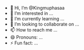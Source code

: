 - 👋 Hi, I’m @Kingmuphasaa
- 👀 I’m interested in ...
- 🌱 I’m currently learning ...
- 💞️ I’m looking to collaborate on ...
- 📫 How to reach me ...
- 😄 Pronouns: ...
- ⚡ Fun fact: ...

<!---
Kingmuphasaa/Kingmuphasaa is a ✨ special ✨ repository because its `README.md` (this file) appears on your GitHub profile.
You can click the Preview link to take a look at your changes.
--->
